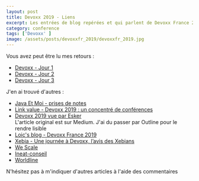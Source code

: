 ```yaml
---
layout: post
title: Devoxx 2019 - Liens
excerpt: Les entrées de blog repérées et qui parlent de Devoxx France 2019
category: conference
tags: ['Devoxx' ]
image: /assets/posts/devoxxfr_2019/devoxxfr_2019.jpg
---
```


Vous avez peut être lu mes retours :

- [Devoxx - Jour 1](https://christ-off.github.io/devoxxfr-2019-jour1/)
- [Devoxx - Jour 2](https://christ-off.github.io/devoxxfr-2019-jour2/)
- [Devoxx - Jour 3](https://christ-off.github.io/devoxxfr-2019-jour3/)

J'en ai trouvé d'autres :

- [Java Et Moi - prises de notes](https://javaetmoi.com/2019/05/18-prises-de-notes-a-devoxx-france-2019/)
- [Link value - Devoxx 2019 : un concentré de conférences](https://blog.link-value.fr/devoxx-2019-un-concentr%C3%A9-de-conf%C3%A9rences-ae9dcafb5aa)
- [Devoxx 2019 vue par Esker](https://outline.com/R7u4gJ)  
L'article original est sur Medium. J'ai du passer par Outline pour le rendre lisible
- [Loic's blog - Devoxx France 2019](http://www.loicmathieu.fr/wordpress/informatique/devoxx-france-2019/)
- [Xebia - Une journée à Devoxx, l’avis des Xebians](http://blog.xebia.fr/2019/05/13/37691/)
- [We Scale](https://blog.wescale.fr/2019/04/23/devoxx-france-2019/)
- [Ineat-conseil](https://blog.ineat-conseil.fr/2019/05/devoxx-france-2019-jour-2/)
- [Worldline](https://blog.worldline.tech/2019/05/23/devoxx-2019.html)

N'hésitez pas à m'indiquer d'autres articles à l'aide des commentaires  

